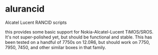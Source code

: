 alurancid
=========

Alcatel Lucent RANCID scripts

this provides some basic support for Nokia-Alcatel-Lucent TiMOS/SROS.
It's not super-polished yet, but should be functional and stable.
This has been tested on a handful of 7750s on 12.0R6, but should work on
7750, 7950, 7450, and other similar boxes in that family.

